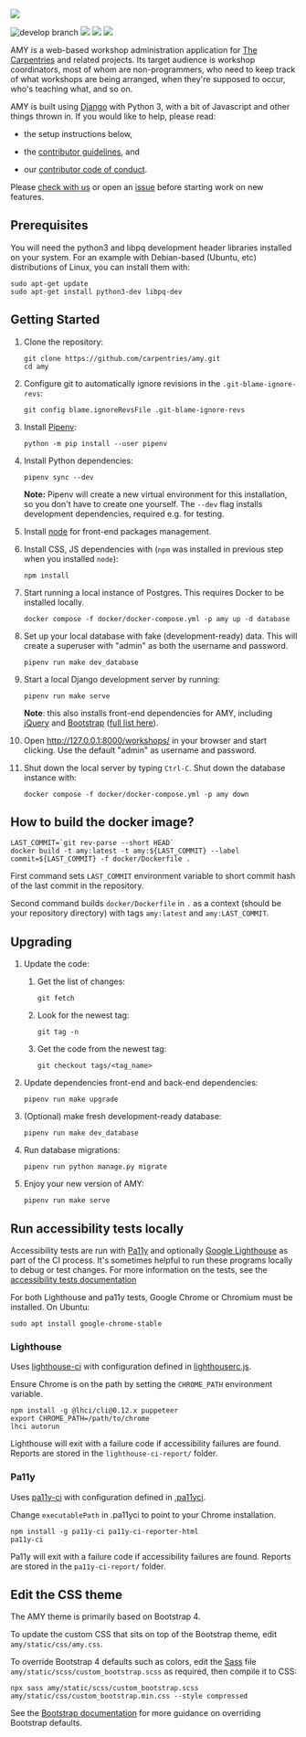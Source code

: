 ![](amy/static/amy-logo.png)

![develop branch](https://github.com/carpentries/amy/actions/workflows/python-test.yml/badge.svg?branch=develop)
[![](https://img.shields.io/badge/python-3.11+-blue.svg)](https://www.python.org/downloads/)
[![](https://img.shields.io/badge/django-2.2+-blue.svg)](https://www.djangoproject.com/)
[![](https://img.shields.io/badge/license-MIT-lightgrey.svg)](LICENSE.md)

AMY is a web-based workshop administration application for [The Carpentries][tc]
and related projects.  Its target audience is workshop
coordinators, most of whom are non-programmers, who need to keep track
of what workshops are being arranged, when they're supposed to occur,
who's teaching what, and so on.

AMY is built using [Django][django] with Python 3, with a bit of Javascript and
other things thrown in.  If you would like to help, please read:

* the setup instructions below,

* the [contributor guidelines](.github/CONTRIBUTING.md), and

* our [contributor code of conduct](.github/CODE_OF_CONDUCT.md).

Please [check with us][contact-address] or open an [issue][issues]
before starting work on new features.

## Prerequisites

You will need the python3 and libpq development header libraries installed
on your system. For an example with Debian-based (Ubuntu, etc) distributions
of Linux, you can install them with:

```shell
sudo apt-get update
sudo apt-get install python3-dev libpq-dev
```

## Getting Started

1. Clone the repository:

    ~~~
    git clone https://github.com/carpentries/amy.git
    cd amy
    ~~~

1. Configure git to automatically ignore revisions in the `.git-blame-ignore-revs`:

    ~~~
    git config blame.ignoreRevsFile .git-blame-ignore-revs
    ~~~

1. Install [Pipenv](https://pipenv.pypa.io/en/latest/):

    ~~~
    python -m pip install --user pipenv
    ~~~

1. Install Python dependencies:

    ~~~
    pipenv sync --dev
    ~~~

    **Note:**
    Pipenv will create a new virtual environment for this installation, so you don't
    have to create one yourself.
    The `--dev` flag installs development dependencies, required e.g. for testing.

1. Install [node][nodejs] for front-end packages management.

1. Install CSS, JS dependencies with (`npm` was installed in previous step when you
    installed `node`):

    ~~~
    npm install
    ~~~

1. Start running a local instance of Postgres. This requires Docker to be installed locally.

    ~~~
    docker compose -f docker/docker-compose.yml -p amy up -d database
    ~~~

1. Set up your local database with fake (development-ready) data.  This will create a superuser with "admin" as both the username and password.

    ~~~
    pipenv run make dev_database
    ~~~

1. Start a local Django development server by running:

    ~~~
    pipenv run make serve
    ~~~

    **Note**:  this also installs front-end dependencies for AMY, including [jQuery][jquery] and [Bootstrap][bootstrap] ([full list here](https://github.com/carpentries/amy/blob/develop/package.json)).

1. Open <http://127.0.0.1:8000/workshops/> in your browser and start clicking. Use the default "admin" as username and password.

1. Shut down the local server by typing `Ctrl-C`.  Shut down the database instance with:

    ~~~
    docker compose -f docker/docker-compose.yml -p amy down
    ~~~

## How to build the docker image?

```shell
LAST_COMMIT=`git rev-parse --short HEAD`
docker build -t amy:latest -t amy:${LAST_COMMIT} --label commit=${LAST_COMMIT} -f docker/Dockerfile .
```

First command sets `LAST_COMMIT` environment variable to short commit hash of the
last commit in the repository.

Second command builds `docker/Dockerfile` in `.` as a context (should be your repository
directory) with tags `amy:latest` and `amy:LAST_COMMIT`.

## Upgrading

1. Update the code:

    1. Get the list of changes:

        ~~~
        git fetch
        ~~~

    1. Look for the newest tag:

        ~~~~
        git tag -n
        ~~~~

    1. Get the code from the newest tag:

        ~~~~
        git checkout tags/<tag_name>
        ~~~~

1. Update dependencies front-end and back-end dependencies:

    ~~~
    pipenv run make upgrade
    ~~~

1. (Optional) make fresh development-ready database:

    ~~~
    pipenv run make dev_database
    ~~~

1. Run database migrations:

    ~~~~
    pipenv run python manage.py migrate
    ~~~~

1. Enjoy your new version of AMY:

    ~~~
    pipenv run make serve
    ~~~


## Run accessibility tests locally

Accessibility tests are run with [Pa11y](https://pa11y.org) and optionally [Google Lighthouse](https://github.com/GoogleChrome/lighthouse) as part of the CI process. It's sometimes helpful to run these programs locally to debug or test changes. For more information on the tests, see the [accessibility tests documentation](docs/accessibility_testing.md)

For both Lighthouse and pa11y tests, Google Chrome or Chromium must be installed. On Ubuntu:

```shell
sudo apt install google-chrome-stable
```

### Lighthouse

Uses [lighthouse-ci](https://github.com/GoogleChrome/lighthouse-ci) with configuration defined in [lighthouserc.js](./lighthouserc.js).

Ensure Chrome is on the path by setting the `CHROME_PATH` environment variable.

```shell
npm install -g @lhci/cli@0.12.x puppeteer
export CHROME_PATH=/path/to/chrome
lhci autorun
```

Lighthouse will exit with a failure code if accessibility failures are found. Reports are stored in the `lighthouse-ci-report/` folder.

### Pa11y

Uses [pa11y-ci](https://github.com/pa11y/pa11y-ci) with configuration defined in [.pa11yci](./.pa11yci).

Change `executablePath` in .pa11yci to point to your Chrome installation.

```shell
npm install -g pa11y-ci pa11y-ci-reporter-html
pa11y-ci
```

Pa11y will exit with a failure code if accessibility failures are found. Reports are stored in the `pa11y-ci-report/` folder.

## Edit the CSS theme

The AMY theme is primarily based on Bootstrap 4.

To update the custom CSS that sits on top of the Bootstrap theme, edit `amy/static/css/amy.css`.

To override Bootstrap 4 defaults such as colors, edit the [Sass](https://sass-lang.com/) file `amy/static/scss/custom_bootstrap.scss` as required, then compile it to CSS:

```shell
npx sass amy/static/scss/custom_bootstrap.scss amy/static/css/custom_bootstrap.min.css --style compressed
```

See the [Bootstrap documentation](https://getbootstrap.com/docs/4.0/getting-started/theming/) for more guidance on overriding Bootstrap defaults.

[bootstrap]: https://getbootstrap.com/
[contact-address]: mailto:team@carpentries.org
[django]: https://www.djangoproject.com
[jquery]: https://jquery.com/
[issues]: https://github.com/carpentries/amy/issues
[tc]: https://carpentries.org/
[nodejs]: https://nodejs.org/en/
